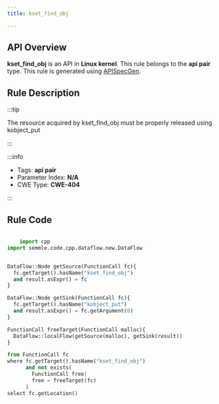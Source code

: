 ```yaml
---
title: kset_find_obj

---
```



## API Overview
**kset_find_obj** is an API in **Linux kernel**. This rule belongs to the **api pair** type. This rule is generated using [APISpecGen](../../tools/APISpecGen).
## Rule Description

:::tip

The resource acquired by kset_find_obj must be properly released using kobject_put

:::

:::info

- Tags: **api pair**
- Parameter Index: **N/A**
- CWE Type: **CWE-404**

:::

## Rule Code
```python

    import cpp
import semmle.code.cpp.dataflow.new.DataFlow


DataFlow::Node getSource(FunctionCall fc){
  fc.getTarget().hasName("kset_find_obj")
  and result.asExpr() = fc
}

DataFlow::Node getSink(FunctionCall fc){
  fc.getTarget().hasName("kobject_put")
  and result.asExpr() = fc.getArgument(0)
}

FunctionCall freeTarget(FunctionCall malloc){
  DataFlow::localFlow(getSource(malloc), getSink(result))
}

from FunctionCall fc
where fc.getTarget().hasName("kset_find_obj")
      and not exists(
        FunctionCall free| 
        free = freeTarget(fc)
      )
select fc.getLocation()

    
```